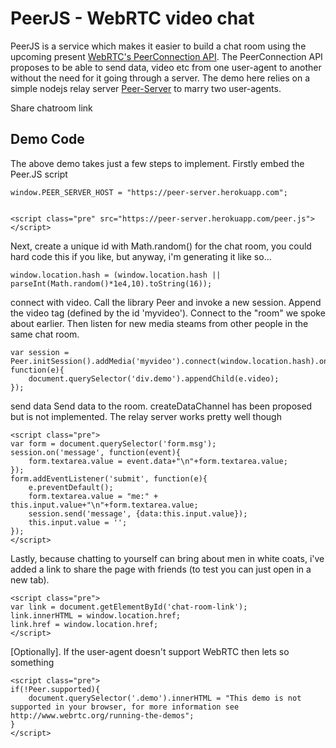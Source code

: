 
# PeerJS - WebRTC video chat



PeerJS is a service which makes it easier to build a chat room using the upcoming present [WebRTC's PeerConnection API](http://www.w3.org/TR/webrtc/). The PeerConnection API proposes to be able to send data, video etc from one user-agent to another without the need for it going through a server. The demo here relies on a simple nodejs relay server [Peer-Server](http://github.com/MrSwitch/peer-server.js) to marry two user-agents.








Share chatroom link []()

## Demo Code
The above demo takes just a few steps to implement. Firstly embed the Peer.JS script

	window.PEER_SERVER_HOST = "https://peer-server.herokuapp.com";


	<script class="pre" src="https://peer-server.herokuapp.com/peer.js"></script>

Next, create a unique id with Math.random() for the chat room, you could hard code this if you like, but anyway, i'm generating it like so...


	window.location.hash = (window.location.hash || parseInt(Math.random()*1e4,10).toString(16));


connect with video. Call the library Peer and invoke a new session. Append the video tag (defined by the id 'myvideo'). Connect to the "room" we spoke about earlier. Then listen for new media steams from other people in the same chat room.


	var session = Peer.initSession().addMedia('myvideo').connect(window.location.hash).on('media', function(e){
		document.querySelector('div.demo').appendChild(e.video);
	});


send data Send data to the room. createDataChannel has been proposed but is not implemented. The relay server works pretty well though

	<script class="pre">
	var form = document.querySelector('form.msg');
	session.on('message', function(event){
		form.textarea.value = event.data+"\n"+form.textarea.value;
	});
	form.addEventListener('submit', function(e){
		e.preventDefault();
		form.textarea.value = "me:" + this.input.value+"\n"+form.textarea.value;
		session.send('message', {data:this.input.value});
		this.input.value = '';
	});
	</script>

Lastly, because chatting to yourself can bring about men in white coats, i've added a link to share the page with friends (to test you can just open in a new tab).

	<script class="pre">
	var link = document.getElementById('chat-room-link');
	link.innerHTML = window.location.href;
	link.href = window.location.href;
	</script>

[Optionally]. If the user-agent doesn't support WebRTC then lets so something

	<script class="pre">
	if(!Peer.supported){
		document.querySelector('.demo').innerHTML = "This demo is not supported in your browser, for more information see http://www.webrtc.org/running-the-demos";
	}
	</script>
